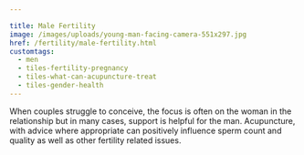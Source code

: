 ```yaml
---

title: Male Fertility
image: /images/uploads/young-man-facing-camera-551x297.jpg
href: /fertility/male-fertility.html
customtags:
  - men
  - tiles-fertility-pregnancy
  - tiles-what-can-acupuncture-treat
  - tiles-gender-health
---
```

When couples struggle to conceive, the focus is often on the woman in the relationship but in many cases, support is helpful for the man. Acupuncture, with advice where appropriate can positively influence sperm count and quality as well as other fertility related issues.